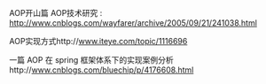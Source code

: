 AOP开山篇
AOP技术研究 : http://www.cnblogs.com/wayfarer/archive/2005/09/21/241038.html

AOP实现方式http://www.iteye.com/topic/1116696

一篇 AOP 在 spring 框架体系下的实现案例分析http://www.cnblogs.com/bluechip/p/4176608.html
